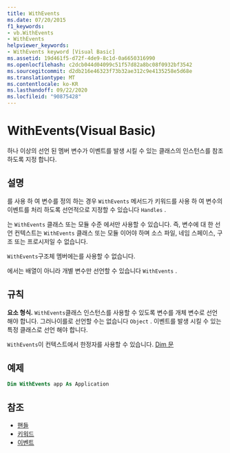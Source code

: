 ```yaml
---
title: WithEvents
ms.date: 07/20/2015
f1_keywords:
- vb.WithEvents
- WithEvents
helpviewer_keywords:
- WithEvents keyword [Visual Basic]
ms.assetid: 19d461f5-d72f-4de9-8c1d-0a6650316990
ms.openlocfilehash: c2dcb044d04099c51f57d82a8bc08f0932bf3542
ms.sourcegitcommit: d2db216e46323f73b32ae312c9e4135258e5d68e
ms.translationtype: MT
ms.contentlocale: ko-KR
ms.lasthandoff: 09/22/2020
ms.locfileid: "90875428"
---
```

# <a name="withevents-visual-basic"></a>WithEvents(Visual Basic)

하나 이상의 선언 된 멤버 변수가 이벤트를 발생 시킬 수 있는 클래스의 인스턴스를 참조 하도록 지정 합니다.

## <a name="remarks"></a>설명

를 사용 하 여 변수를 정의 하는 경우 `WithEvents` 메서드가 키워드를 사용 하 여 변수의 이벤트를 처리 하도록 선언적으로 지정할 수 있습니다 `Handles` .

는 `WithEvents` 클래스 또는 모듈 수준 에서만 사용할 수 있습니다. 즉, 변수에 대 한 선언 컨텍스트는 `WithEvents` 클래스 또는 모듈 이어야 하며 소스 파일, 네임 스페이스, 구조 또는 프로시저일 수 없습니다.

`WithEvents`구조체 멤버에는를 사용할 수 없습니다.

에서는 배열이 아니라 개별 변수만 선언할 수 있습니다 `WithEvents` .

## <a name="rules"></a>규칙

**요소 형식.** `WithEvents`클래스 인스턴스를 사용할 수 있도록 변수를 개체 변수로 선언 해야 합니다. 그러나이를로 선언할 수는 없습니다 `Object` . 이벤트를 발생 시킬 수 있는 특정 클래스로 선언 해야 합니다.

`WithEvents`이 컨텍스트에서 한정자를 사용할 수 있습니다. [Dim 문](../statements/dim-statement.md)

## <a name="example"></a>예제

```vb
Dim WithEvents app As Application
```

## <a name="see-also"></a>참조

- [핸들](../statements/handles-clause.md)
- [키워드](../keywords/index.md)
- [이벤트](../../programming-guide/language-features/events/index.md)
